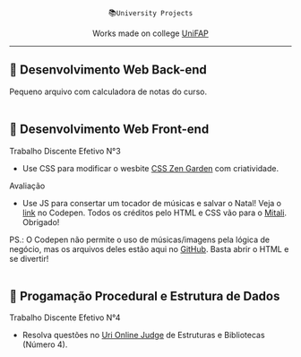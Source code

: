<div align="center">
  
  <p>📚<code>University Projects</code><p>

  Works made on college [UniFAP](https://www.fapce.edu.br/index.html)
</div>

***

**📗 Desenvolvimento Web Back-end**
---

Pequeno arquivo com calculadora de notas do curso.
<br><br>

**📕 Desenvolvimento Web Front-end**
---

Trabalho Discente Efetivo N°3

- Use CSS para modificar o wesbite [CSS Zen Garden](http://www.csszengarden.com) com criatividade.

Avaliação
- Use JS para consertar um tocador de músicas e salvar o Natal! Veja o [link](https://codepen.io/11-alexs/pen/MWjrRMy) no Codepen. Todos os créditos pelo HTML e CSS vão para o [Mitali](https://code.sololearn.com/WueOp7TSMqV5/#html). Obrigado!

PS.: O Codepen não permite o uso de músicas/imagens pela lógica de negócio, mas os arquivos deles estão aqui no [GitHub](https://github.com/11-AleXS/University-Projects/tree/master/DESENVOLVIMENTO-WEB-FRONT-END/Vitrola-natalina-em-JS). Basta abrir o HTML e se divertir!
<br><br>

**📘 Progamação Procedural e Estrutura de Dados**
---

Trabalho Discente Efetivo N°4
- Resolva questões no [Uri Online Judge](https://www.urionlinejudge.com.br/judge/pt/login) de Estruturas e Bibliotecas (Número 4).
